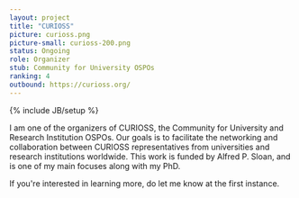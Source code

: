 ```yaml
---
layout: project
title: "CURIOSS"
picture: curioss.png
picture-small: curioss-200.png
status: Ongoing
role: Organizer
stub: Community for University OSPOs
ranking: 4
outbound: https://curioss.org/
---
```

{% include JB/setup %}

I am one of the organizers of CURIOSS, the Community for University and Research Institution OSPOs. Our goals is to facilitate the networking and collaboration between CURIOSS representatives from universities and research institutions worldwide. This work is funded by Alfred P. Sloan, and is one of my main focuses along with my PhD.

If you're interested in learning more, do let me know at the first instance.